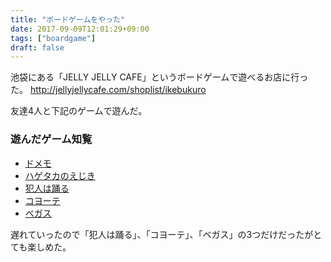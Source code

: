 ```yaml
---
title: "ボードゲームをやった"
date: 2017-09-09T12:01:29+09:00
tags: ["boardgame"]
draft: false
---
```


池袋にある「JELLY JELLY CAFE」というボードゲームで遊べるお店に行った。
http://jellyjellycafe.com/shoplist/ikebukuro

友達4人と下記のゲームで遊んだ。

<!--more-->

### 遊んだゲーム知覧
- [ドメモ](http://sgrk.blog53.fc2.com/?no=1096)
- [ハゲタカのえじき](http://sgrk.blog53.fc2.com/?no=90)
- [犯人は踊る](http://sgrk.blog53.fc2.com/blog-entry-2776.html)
- [コヨーテ](http://jellyjellycafe.com/games/coyote)
- [ベガス](http://sgrk.blog53.fc2.com/blog-entry-2395.html)

遅れていったので「犯人は踊る」、「コヨーテ」、「ベガス」の3つだけだったがとても楽しめた。
